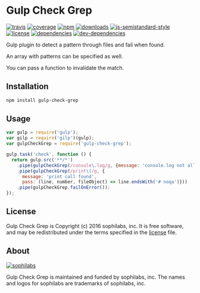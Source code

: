 # Gulp Check Grep

[![travis][travis-image]][travis-url]
[![coverage][coveralls-image]][coveralls-url]
[![npm][npm-image]][npm-url]
[![downloads][downloads-image]][downloads-url]
[![js-semistandard-style][semi-image]][semi-url]
[![license][license-image]][license-url]
[![dependencies][dependencies-image]][dependencies-url]
[![dev-dependencies][dev-dependencies-image]][dev-dependencies-url]

Gulp plugin to detect a pattern through files and fail when found.

An array with patterns can be specified as well.

You can pass a function to invalidate the match.


## Installation

```bash
npm install gulp-check-grep
```

## Usage

```javascript
var gulp = require('gulp');
var gilp = require('gilp')(gulp);
var gulpCheckGrep = require('gulp-check-grep');

gulp.task('check', function () {
  return gulp.src('**/*')
    .pipe(gulpCheckGrep(/console\.log/g, {message: 'console.log not allowed'}))
    .pipe(gulpCheckGrep(/print\(/g, {
      message: 'print call found',
      pass: (line, number, fileObject) => line.endsWith('# noqa')}))
    .pipe(gulpCheckGrep.failOnError());
});
```

## License

Gulp Check Grep is Copyright (c) 2016 sophilabs, inc. It is free software, and may be
redistributed under the terms specified in the [license] file.

## About

[![sophilabs][sophilabs-image]][sophilabs-url]

Gulp Check Grep is maintained and funded by sophilabs, inc. The names and logos for
sophilabs are trademarks of sophilabs, inc.

[license]: /LICENSE
[sophilabs-image]: https://s3.amazonaws.com/sophilabs-assets/logo/logo_300x66.gif
[sophilabs-url]: https://sophilabs.co
[travis-image]: https://img.shields.io/travis/sophilabs/gulp-check-grep.svg?style=flat-square
[travis-url]: https://travis-ci.org/sophilabs/gulp-check-grep
[npm-image]: https://img.shields.io/npm/v/gulp-check-grep.svg?style=flat-square
[npm-url]: https://npmjs.org/packge/gulp-check-grep
[downloads-image]: https://img.shields.io/npm/dm/gulp-check-grep.svg?style=flat-square
[downloads-url]: https://npmjs.org/package/gulp-check-grep
[semi-image]: https://img.shields.io/badge/code%20style-semistandard-brightgreen.svg?style=flat-square
[semi-url]: https://github.com/Flet/semistandard
[coveralls-image]: https://img.shields.io/coveralls/sophilabs/gulp-check-grep.svg?style=flat-square
[coveralls-url]: https://coveralls.io/github/sophilabs/gulp-check-grep?branch=master
[license-image]: https://img.shields.io/github/license/sophilabs/gulp-check-grep.svg?style=flat-square
[license-url]: /LICENSE
[dependencies-image]: https://david-dm.org/sophilabs/gulp-check-grep.svg?style=flat-square
[dependencies-url]: https://david-dm.org/sophilabs/gulp-check-grep
[dev-dependencies-image]: https://david-dm.org/sophilabs/gulp-check-grep/dev-status.svg?style=flat-square
[dev-dependencies-url]: https://david-dm.org/sophilabs/gulp-check-grep#info=devDependencies
